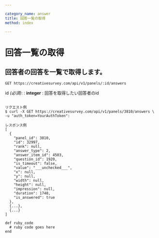 ```yaml
---

category_name: answer
title: 回答一覧の取得
method: index

---
```


# 回答一覧の取得

## 回答者の回答を一覧で取得します。

`GET https://creativesurvey.com/api/v1/panels/:id/answers`

id _(必須)_:
: __integer__
: 回答を取得したい回答者のid

~~~

リクエスト例
$ curl -X GET https://creativesurvey.com/api/v1/panels/3810/answers \
-u "auth_token=YourAuthToken":

レスポンス例
[
  {
    "panel_id": 3810,
    "id": 32997,
    "rank": null,
    "answer_type": 2,
    "answer_item_id": 4503,
    "question_id": 1920,
    "is_timeout": false,
    "value": "___unchecked___",
    "x": null,
    "y": null,
    "width": null,
    "height": null,
    "impression": null,
    "duration": 1748,
    "is_answered": true
  },
  {...},
  {...}
]

~~~

~~~
def ruby_code
  # ruby code goes here
end
~~~

